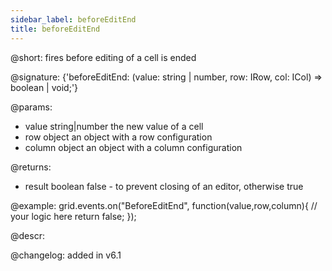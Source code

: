 ```yaml
---
sidebar_label: beforeEditEnd
title: beforeEditEnd
---          
```


@short: fires before editing of a cell is ended

@signature: {'beforeEditEnd: (value: string | number, row: IRow, col: ICol) => boolean | void;'}

@params:
- value			string|number		the new value of a cell
- row			object		an object with a row configuration
- column		object		an object with a column configuration

@returns:
- result	boolean		false - to prevent closing of an editor, otherwise true

@example:
grid.events.on("BeforeEditEnd", function(value,row,column){
	// your logic here
    return false;
});

@descr:

@changelog: added in v6.1
